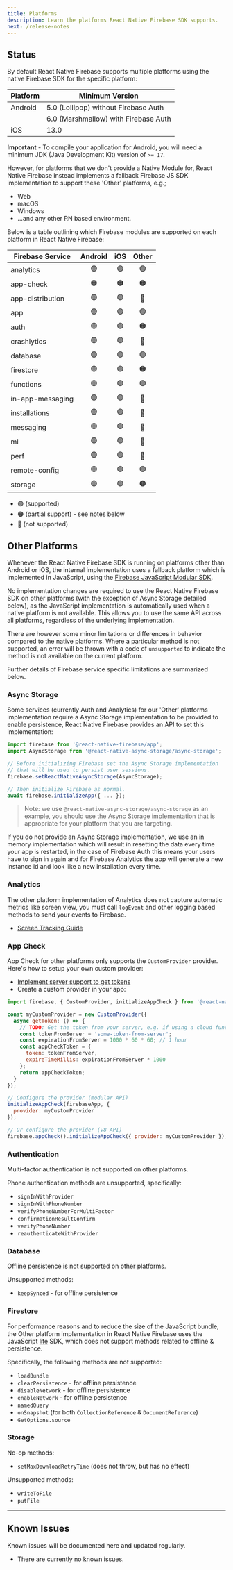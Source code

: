 ```yaml
---
title: Platforms
description: Learn the platforms React Native Firebase SDK supports.
next: /release-notes
---
```


## Status

By default React Native Firebase supports multiple platforms using the native Firebase SDK for the specific platform:

| Platform | Minimum Version                      |
| -------- | ------------------------------------ |
| Android  | 5.0 (Lollipop) without Firebase Auth |
|          | 6.0 (Marshmallow) with Firebase Auth |
| iOS      | 13.0                                 |

**Important** - To compile your application for Android, you will need a minimum JDK (Java Development Kit) version of `>= 17`.

However, for platforms that we don't provide a Native Module for, React Native Firebase instead implements a fallback Firebase JS SDK implementation to support
these 'Other' platforms, e.g.;

- Web
- macOS
- Windows
- ...and any other RN based environment.

Below is a table outlining which Firebase modules are supported on each platform in React Native Firebase:

| Firebase Service | Android | iOS | Other |
| ---------------- | :-----: | :-: | :---: |
| analytics        |   🟢    | 🟢  |  🟢   |
| app-check        |   🟠    | 🟠  |  🟠   |
| app-distribution |   🟢    | 🟢  |  🔴   |
| app              |   🟢    | 🟢  |  🟢   |
| auth             |   🟢    | 🟢  |  🟠   |
| crashlytics      |   🟢    | 🟢  |  🔴   |
| database         |   🟢    | 🟢  |  🟢   |
| firestore        |   🟢    | 🟢  |  🟠   |
| functions        |   🟢    | 🟢  |  🟢   |
| in-app-messaging |   🟢    | 🟢  |  🔴   |
| installations    |   🟢    | 🟢  |  🔴   |
| messaging        |   🟢    | 🟢  |  🔴   |
| ml               |   🟢    | 🟢  |  🔴   |
| perf             |   🟢    | 🟢  |  🔴   |
| remote-config    |   🟢    | 🟢  |  🟢   |
| storage          |   🟢    | 🟢  |  🟠   |

- 🟢 (supported)
- 🟠 (partial support) - see notes below
- 🔴 (not supported)

## Other Platforms

Whenever the React Native Firebase SDK is running on platforms other than Android
or iOS, the internal implementation uses a fallback platform which is implemented
in JavaScript, using the [Firebase JavaScript Modular SDK](https://firebase.google.com/docs/reference/js).

No implementation changes are required to use the React Native Firebase SDK on
other platforms (with the exception of Async Storage detailed below), as the
JavaScript implementation is automatically used when a native platform is not
available. This allows you to use the same API across all platforms, regardless
of the underlying implementation.

There are however some minor limitations or differences in behavior compared
to the native platforms. Where a particular method is not supported, an error
will be thrown with a code of `unsupported` to indicate the method is not
available on the current platform.

Further details of Firebase service specific limitations are summarized below.

### Async Storage

Some services (currently Auth and Analytics) for our 'Other' platforms
implementation require a Async Storage implementation to be provided to
enable persistence, React Native Firebase provides an API to set this implementation:

```js
import firebase from '@react-native-firebase/app';
import AsyncStorage from '@react-native-async-storage/async-storage';

// Before initializing Firebase set the Async Storage implementation
// that will be used to persist user sessions.
firebase.setReactNativeAsyncStorage(AsyncStorage);

// Then initialize Firebase as normal.
await firebase.initializeApp({ ... });
```

> Note: we use `@react-native-async-storage/async-storage` as an example, you should use the Async Storage implementation that is appropriate for your platform that you are targeting.

If you do not provide an Async Storage implementation, we use an in memory implementation
which will result in resetting the data every time your app is restarted, in the case of
Firebase Auth this means your users have to sign in again and for Firebase Analytics the app will generate a new instance id and look like a new installation every time.

### Analytics

The other platform implementation of Analytics does not capture automatic metrics like screen view, you must call `logEvent` and other logging based methods to send your events to Firebase.

- [Screen Tracking Guide](/analytics/screen-tracking)

### App Check

App Check for other platforms only supports the `CustomProvider` provider. Here's how to setup your own custom provider:

- [Implement server support to get tokens](https://firebase.google.com/docs/app-check/custom-provider)
- Create a custom provider in your app:

```js
import firebase, { CustomProvider, initializeAppCheck } from '@react-native-firebase/app-check';

const myCustomProvider = new CustomProvider({
  async getToken: () => {
    // TODO: Get the token from your server, e.g. if using a cloud function call the function.
    const tokenFromServer = 'some-token-from-server';
    const expirationFromServer = 1000 * 60 * 60; // 1 hour
    const appCheckToken = {
      token: tokenFromServer,
      expireTimeMillis: expirationFromServer * 1000
    };
    return appCheckToken;
  }
});

// Configure the provider (modular API)
initializeAppCheck(firebaseApp, {
  provider: myCustomProvider
});

// Or configure the provider (v8 API)
firebase.appCheck().initializeAppCheck({ provider: myCustomProvider });
```

### Authentication

Multi-factor authentication is not supported on other platforms.

Phone authentication methods are unsupported, specifically:

- `signInWithProvider`
- `signInWithPhoneNumber`
- `verifyPhoneNumberForMultiFactor`
- `confirmationResultConfirm`
- `verifyPhoneNumber`
- `reauthenticateWithProvider`

### Database

Offline persistence is not supported on other platforms.

Unsupported methods:

- `keepSynced` - for offline persistence

### Firestore

For performance reasons and to reduce the size of the JavaScript bundle, the Other platform implementation in
React Native Firebase uses the JavaScript [lite](https://firebase.google.com/docs/reference/js/firestore_lite) SDK,
which does not support methods related to offline & persistence.

Specifically, the following methods are not supported:

- `loadBundle`
- `clearPersistence` - for offline persistence
- `disableNetwork` - for offline persistence
- `enableNetwork` - for offline persistence
- `namedQuery`
- `onSnapshot` (for both `CollectionReference` & `DocumentReference`)
- `GetOptions.source`

### Storage

No-op methods:

- `setMaxDownloadRetryTime` (does not throw, but has no effect)

Unsupported methods:

- `writeToFile`
- `putFile`

---

## Known Issues

Known issues will be documented here and updated regularly.

- There are currently no known issues.
